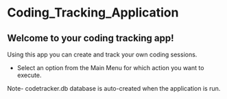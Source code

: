 # Coding_Tracking_Application


## Welcome to your coding tracking app!

Using this app you can create and track your own coding sessions.
 - Select an option from the Main Menu for which action you want to execute.

Note- codetracker.db database is auto-created when the application is run.